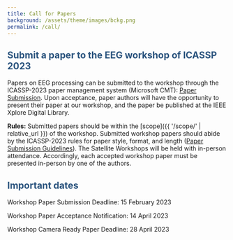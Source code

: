 ```yaml
---
title: Call for Papers
background: /assets/theme/images/bckg.png
permalink: /call/
---
```


## **<span style="color:#2B547E">Submit a paper to the EEG workshop of ICASSP 2023</span>**

Papers on EEG processing can be submitted to the workshop through the ICASSP-2023 paper management system (Microsoft CMT): [Paper Submission](https://2023.ieeeicassp.org/paper-submission/). Upon acceptance, paper authors will have the opportunity to present their paper at our workshop, and the paper be published at the IEEE Xplore Digital Library.

**Rules:** 
Submitted papers should be within the [scope]({{ '/scope/' | relative_url }}) of the workshop. Submitted workshop papers should abide by the ICASSP-2023 rules for paper style, format, and length ([Paper Submission Guidelines](https://2023.ieeeicassp.org/paper-submission-guidelines/)). The Satellite Workshops will be held with in-person attendance. Accordingly, each accepted workshop paper must be presented in-person by one of the authors. 

## **<span style="color:#2B547E">Important dates</span>**

Workshop Paper Submission Deadline:  15 February 2023

Workshop Paper Acceptance Notification:  14 April 2023

Workshop Camera Ready Paper Deadline:  28 April 2023
